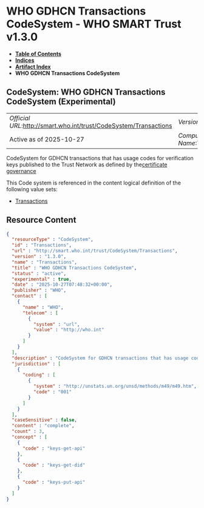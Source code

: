 # WHO GDHCN Transactions CodeSystem - WHO SMART Trust v1.3.0

* [**Table of Contents**](toc.md)
* [**Indices**](indices.md)
* [**Artifact Index**](artifacts.md)
* **WHO GDHCN Transactions CodeSystem**

## CodeSystem: WHO GDHCN Transactions CodeSystem (Experimental) 

| | |
| :--- | :--- |
| *Official URL*:http://smart.who.int/trust/CodeSystem/Transactions | *Version*:1.3.0 |
| Active as of 2025-10-27 | *Computable Name*:Transactions |

 
CodeSystem for GDHCN transactions that has usage codes for verification keys published to the Trust Network as defined by the[certificate governance](concepts_certificate_governance.md) 

 This Code system is referenced in the content logical definition of the following value sets: 

* [Transactions](ValueSet-Transactions.md)



## Resource Content

```json
{
  "resourceType" : "CodeSystem",
  "id" : "Transactions",
  "url" : "http://smart.who.int/trust/CodeSystem/Transactions",
  "version" : "1.3.0",
  "name" : "Transactions",
  "title" : "WHO GDHCN Transactions CodeSystem",
  "status" : "active",
  "experimental" : true,
  "date" : "2025-10-27T07:48:32+00:00",
  "publisher" : "WHO",
  "contact" : [
    {
      "name" : "WHO",
      "telecom" : [
        {
          "system" : "url",
          "value" : "http://who.int"
        }
      ]
    }
  ],
  "description" : "CodeSystem for GDHCN transactions that has usage codes for verification keys published to the Trust Network as defined by the [certificate governance](concepts_certificate_governance.html)",
  "jurisdiction" : [
    {
      "coding" : [
        {
          "system" : "http://unstats.un.org/unsd/methods/m49/m49.htm",
          "code" : "001"
        }
      ]
    }
  ],
  "caseSensitive" : false,
  "content" : "complete",
  "count" : 3,
  "concept" : [
    {
      "code" : "keys-get-api"
    },
    {
      "code" : "keys-get-did"
    },
    {
      "code" : "keys-put-api"
    }
  ]
}

```
